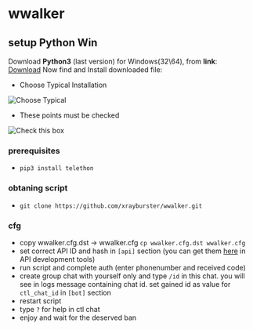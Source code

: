 # wwalker

## setup Python Win

Download **Python3** (last version) for Windows(32\64), from **link**:   
    [Download](https://www.activestate.com/products/activepython/downloads/)
Now find and Install downloaded file:
* Choose Typical Installation

![Choose Typical](https://github.com/wwfix/wwalker/blob/master/PythonTypical.png)

* These points must be checked

![Check this box](https://github.com/wwfix/wwalker/blob/master/PythonChecked.png)
    
### prerequisites
* `pip3 install telethon`

### obtaning script
*  `git clone https://github.com/xrayburster/wwalker.git`

### cfg
*  copу wwalker.cfg.dst -> wwalker.cfg `cp wwalker.cfg.dst wwalker.cfg`
* set correct API ID and hash in `[api]` section (you can get them [here](https://my.telegram.org) in API development tools)
* run script and complete auth (enter phonenumber and received code)
* create group chat with yourself only and type `/id` in this chat.
  you will see in logs message containing chat id. set gained id as value for `ctl_chat_id` in `[bot]` section
* restart script
* type `?` for help in ctl chat
* enjoy and wait for the deserved ban
